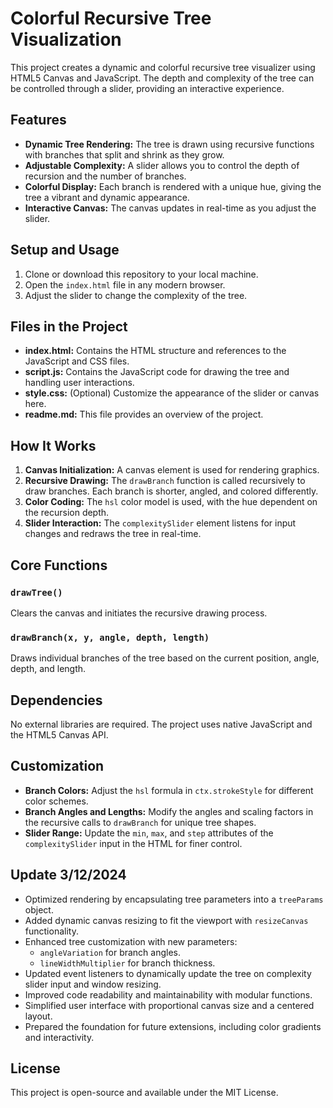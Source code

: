 # Colorful Recursive Tree Visualization

This project creates a dynamic and colorful recursive tree visualizer using HTML5 Canvas and JavaScript. The depth and complexity of the tree can be controlled through a slider, providing an interactive experience.

## Features

- **Dynamic Tree Rendering:** The tree is drawn using recursive functions with branches that split and shrink as they grow.
- **Adjustable Complexity:** A slider allows you to control the depth of recursion and the number of branches.
- **Colorful Display:** Each branch is rendered with a unique hue, giving the tree a vibrant and dynamic appearance.
- **Interactive Canvas:** The canvas updates in real-time as you adjust the slider.

## Setup and Usage

1. Clone or download this repository to your local machine.
2. Open the `index.html` file in any modern browser.
3. Adjust the slider to change the complexity of the tree.

## Files in the Project

- **index.html:** Contains the HTML structure and references to the JavaScript and CSS files.
- **script.js:** Contains the JavaScript code for drawing the tree and handling user interactions.
- **style.css:** (Optional) Customize the appearance of the slider or canvas here.
- **readme.md:** This file provides an overview of the project.

## How It Works

1. **Canvas Initialization:** A canvas element is used for rendering graphics.
2. **Recursive Drawing:** The `drawBranch` function is called recursively to draw branches. Each branch is shorter, angled, and colored differently.
3. **Color Coding:** The `hsl` color model is used, with the hue dependent on the recursion depth.
4. **Slider Interaction:** The `complexitySlider` element listens for input changes and redraws the tree in real-time.

## Core Functions

### `drawTree()`

Clears the canvas and initiates the recursive drawing process.

### `drawBranch(x, y, angle, depth, length)`

Draws individual branches of the tree based on the current position, angle, depth, and length.

## Dependencies

No external libraries are required. The project uses native JavaScript and the HTML5 Canvas API.

## Customization

- **Branch Colors:** Adjust the `hsl` formula in `ctx.strokeStyle` for different color schemes.
- **Branch Angles and Lengths:** Modify the angles and scaling factors in the recursive calls to `drawBranch` for unique tree shapes.
- **Slider Range:** Update the `min`, `max`, and `step` attributes of the `complexitySlider` input in the HTML for finer control.

## Update 3/12/2024

- Optimized rendering by encapsulating tree parameters into a `treeParams` object.
- Added dynamic canvas resizing to fit the viewport with `resizeCanvas` functionality.
- Enhanced tree customization with new parameters:
  - `angleVariation` for branch angles.
  - `lineWidthMultiplier` for branch thickness.
- Updated event listeners to dynamically update the tree on complexity slider input and window resizing.
- Improved code readability and maintainability with modular functions.
- Simplified user interface with proportional canvas size and a centered layout.
- Prepared the foundation for future extensions, including color gradients and interactivity.

## License

This project is open-source and available under the MIT License.
